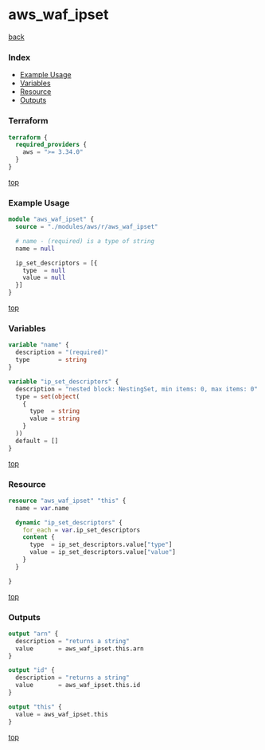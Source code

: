 # aws_waf_ipset

[back](../aws.md)

### Index

- [Example Usage](#example-usage)
- [Variables](#variables)
- [Resource](#resource)
- [Outputs](#outputs)

### Terraform

```terraform
terraform {
  required_providers {
    aws = ">= 3.34.0"
  }
}
```

[top](#index)

### Example Usage

```terraform
module "aws_waf_ipset" {
  source = "./modules/aws/r/aws_waf_ipset"

  # name - (required) is a type of string
  name = null

  ip_set_descriptors = [{
    type  = null
    value = null
  }]
}
```

[top](#index)

### Variables

```terraform
variable "name" {
  description = "(required)"
  type        = string
}

variable "ip_set_descriptors" {
  description = "nested block: NestingSet, min items: 0, max items: 0"
  type = set(object(
    {
      type  = string
      value = string
    }
  ))
  default = []
}
```

[top](#index)

### Resource

```terraform
resource "aws_waf_ipset" "this" {
  name = var.name

  dynamic "ip_set_descriptors" {
    for_each = var.ip_set_descriptors
    content {
      type  = ip_set_descriptors.value["type"]
      value = ip_set_descriptors.value["value"]
    }
  }

}
```

[top](#index)

### Outputs

```terraform
output "arn" {
  description = "returns a string"
  value       = aws_waf_ipset.this.arn
}

output "id" {
  description = "returns a string"
  value       = aws_waf_ipset.this.id
}

output "this" {
  value = aws_waf_ipset.this
}
```

[top](#index)